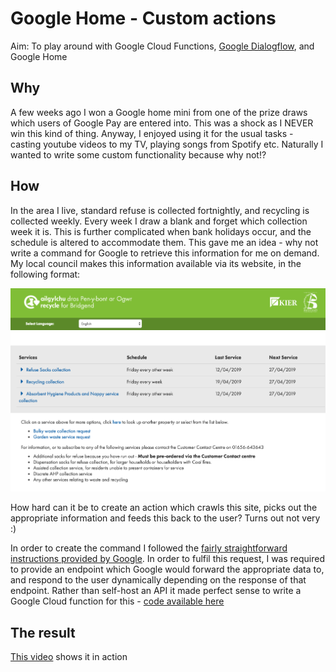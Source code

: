 # Google Home - Custom actions

Aim: To play around with Google Cloud Functions, [Google Dialogflow](https://dialogflow.com/), and Google Home

## Why
A few weeks ago I won a Google home mini from one of the prize draws which users of Google Pay are entered into. This was a shock as I NEVER win this kind of thing. Anyway, I enjoyed using it for the usual tasks - casting youtube videos to my TV, playing songs from Spotify etc. Naturally I wanted to write some custom functionality because why not!?

## How
In the area I live, standard refuse is collected fortnightly, and recycling is collected weekly. Every week I draw a blank and forget which collection week it is. This is further complicated when bank holidays occur, and the schedule is altered to accommodate them. This gave me an idea - why not write a command for Google  to retrieve this information for me on demand. My local council makes this information available via its website, in the following format:

![gov site](./img/gov-site.png)

How hard can it be to create an action which crawls this site, picks out the appropriate information and feeds this back to the user? Turns out not very :)

In order to create the command I followed the [fairly straightforward instructions provided by Google](https://developers.google.com/actions/). In order to fulfil this request, I was required to provide an endpoint which Google would forward the appropriate data to, and respond to the user dynamically depending on the response of that endpoint. Rather than self-host an API it made perfect sense to write a Google Cloud function for this - [code available here](./refuse/)

## The result
        
[This video](./img/refuse-compressed.mp4) shows it in action
